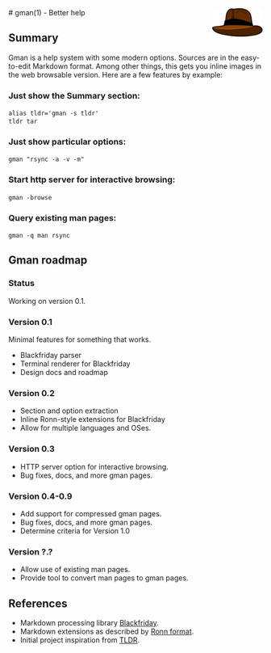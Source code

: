 <img src="gmanhat.png" align="right"/>
# gman(1) - Better help

## Summary
Gman is a help system with some modern options.
Sources are in the easy-to-edit Markdown format.
Among other things, this gets you inline images in
the web browsable version.
Here are a few features by example:

### Just show the Summary section:
    alias tldr='gman -s tldr'
    tldr tar

### Just show particular options:
    gman "rsync -a -v -m"

### Start http server for interactive browsing:
    gman -browse

### Query existing man pages:
    gman -q man rsync

## Gman roadmap

### Status
Working on version 0.1.

### Version 0.1
Minimal features for something that works.

* Blackfriday parser
* Terminal renderer for Blackfriday
* Design docs and roadmap

### Version 0.2
* Section and option extraction
* Inline Ronn-style extensions for Blackfriday
* Allow for multiple languages and OSes.

### Version 0.3
* HTTP server option for interactive browsing.
* Bug fixes, docs, and more gman pages.

### Version 0.4-0.9
* Add support for compressed gman pages.
* Bug fixes, docs, and more gman pages.
* Determine criteria for Version 1.0

### Version ?.?
* Allow use of existing man pages.
* Provide tool to convert man pages to gman pages.

## References
* Markdown processing library [Blackfriday](https://github.com/russross/blackfriday).
* Markdown extensions as described by [Ronn format](https://github.com/rtomayko/ronn).
* Initial project inspiration from [TLDR](https://github.com/rprieto/tldr).


